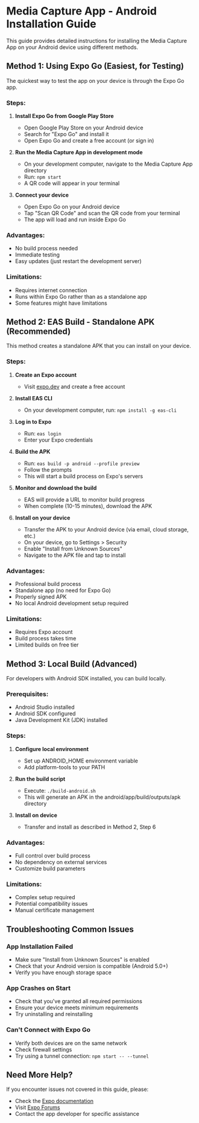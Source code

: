 # Media Capture App - Android Installation Guide

This guide provides detailed instructions for installing the Media Capture App on your Android device using different methods.

## Method 1: Using Expo Go (Easiest, for Testing)

The quickest way to test the app on your device is through the Expo Go app.

### Steps:

1. **Install Expo Go from Google Play Store**
   - Open Google Play Store on your Android device
   - Search for "Expo Go" and install it
   - Open Expo Go and create a free account (or sign in)

2. **Run the Media Capture App in development mode**
   - On your development computer, navigate to the Media Capture App directory
   - Run: `npm start`
   - A QR code will appear in your terminal

3. **Connect your device**
   - Open Expo Go on your Android device
   - Tap "Scan QR Code" and scan the QR code from your terminal
   - The app will load and run inside Expo Go

### Advantages:
- No build process needed
- Immediate testing
- Easy updates (just restart the development server)

### Limitations:
- Requires internet connection
- Runs within Expo Go rather than as a standalone app
- Some features might have limitations

## Method 2: EAS Build - Standalone APK (Recommended)

This method creates a standalone APK that you can install on your device.

### Steps:

1. **Create an Expo account**
   - Visit [expo.dev](https://expo.dev) and create a free account

2. **Install EAS CLI**
   - On your development computer, run: `npm install -g eas-cli`

3. **Log in to Expo**
   - Run: `eas login`
   - Enter your Expo credentials

4. **Build the APK**
   - Run: `eas build -p android --profile preview`
   - Follow the prompts
   - This will start a build process on Expo's servers

5. **Monitor and download the build**
   - EAS will provide a URL to monitor build progress
   - When complete (10-15 minutes), download the APK

6. **Install on your device**
   - Transfer the APK to your Android device (via email, cloud storage, etc.)
   - On your device, go to Settings > Security
   - Enable "Install from Unknown Sources"
   - Navigate to the APK file and tap to install

### Advantages:
- Professional build process
- Standalone app (no need for Expo Go)
- Properly signed APK
- No local Android development setup required

### Limitations:
- Requires Expo account
- Build process takes time
- Limited builds on free tier

## Method 3: Local Build (Advanced)

For developers with Android SDK installed, you can build locally.

### Prerequisites:
- Android Studio installed
- Android SDK configured
- Java Development Kit (JDK) installed

### Steps:

1. **Configure local environment**
   - Set up ANDROID_HOME environment variable
   - Add platform-tools to your PATH

2. **Run the build script**
   - Execute: `./build-android.sh`
   - This will generate an APK in the android/app/build/outputs/apk directory

3. **Install on device**
   - Transfer and install as described in Method 2, Step 6

### Advantages:
- Full control over build process
- No dependency on external services
- Customize build parameters

### Limitations:
- Complex setup required
- Potential compatibility issues
- Manual certificate management

## Troubleshooting Common Issues

### App Installation Failed
- Make sure "Install from Unknown Sources" is enabled
- Check that your Android version is compatible (Android 5.0+)
- Verify you have enough storage space

### App Crashes on Start
- Check that you've granted all required permissions
- Ensure your device meets minimum requirements
- Try uninstalling and reinstalling

### Can't Connect with Expo Go
- Verify both devices are on the same network
- Check firewall settings
- Try using a tunnel connection: `npm start -- --tunnel`

## Need More Help?

If you encounter issues not covered in this guide, please:
- Check the [Expo documentation](https://docs.expo.dev/)
- Visit [Expo Forums](https://forums.expo.dev/)
- Contact the app developer for specific assistance